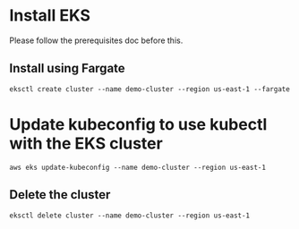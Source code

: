 # Install EKS

Please follow the prerequisites doc before this.

## Install using Fargate

```
eksctl create cluster --name demo-cluster --region us-east-1 --fargate
```

# Update kubeconfig to use kubectl with the EKS cluster

```
aws eks update-kubeconfig --name demo-cluster --region us-east-1
```

## Delete the cluster

```
eksctl delete cluster --name demo-cluster --region us-east-1
```
